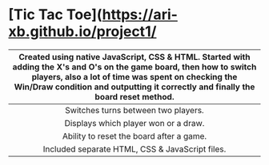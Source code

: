 # [Tic Tac Toe](https://ari-xb.github.io/project1/


| Created using native JavaScript, CSS & HTML. Started with adding the X's and O's on the game board, then how to switch players, also a lot of time was spent on checking the Win/Draw condition and outputting it correctly and finally the board reset method. |
| :------------------------------------:|
| Switches turns between two players. |
| Displays which player won or a draw. |
| Ability to reset the board after a game.|
| Included separate HTML, CSS & JavaScript files. |
